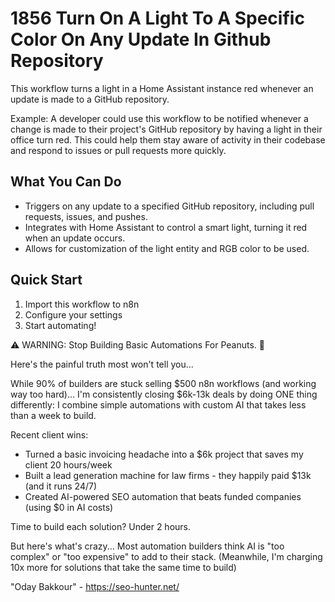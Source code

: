 # 1856 Turn On A Light To A Specific Color On Any Update In Github Repository

This workflow turns a light in a Home Assistant instance red whenever an update is made to a GitHub repository.

Example: A developer could use this workflow to be notified whenever a change is made to their project's GitHub repository by having a light in their office turn red. This could help them stay aware of activity in their codebase and respond to issues or pull requests more quickly.

## What You Can Do
- Triggers on any update to a specified GitHub repository, including pull requests, issues, and pushes.
- Integrates with Home Assistant to control a smart light, turning it red when an update occurs.
- Allows for customization of the light entity and RGB color to be used.

## Quick Start
1. Import this workflow to n8n
2. Configure your settings
3. Start automating!

⚠️ WARNING: Stop Building Basic Automations For Peanuts. 🚫

Here's the painful truth most won't tell you...

While 90% of builders are stuck selling $500 n8n workflows (and working way too hard)...
I'm consistently closing $6k-13k deals by doing ONE thing differently:
I combine simple automations with custom AI that takes less than a week to build.

Recent client wins:
* Turned a basic invoicing headache into a $6k project that saves my client 20 hours/week
* Built a lead generation machine for law firms - they happily paid $13k (and it runs 24/7)
* Created AI-powered SEO automation that beats funded companies (using $0 in AI costs)

Time to build each solution? Under 2 hours.

But here's what's crazy...
Most automation builders think AI is "too complex" or "too expensive" to add to their stack.
(Meanwhile, I'm charging 10x more for solutions that take the same time to build)

"Oday Bakkour" - https://seo-hunter.net/
